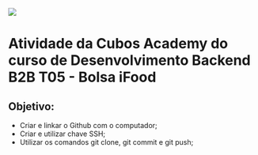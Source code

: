 ![](https://i.imgur.com/xG74tOh.png)

# Atividade da Cubos Academy do curso de Desenvolvimento Backend B2B T05 - Bolsa iFood

## Objetivo:
- Criar e linkar o Github com o computador;
- Criar e utilizar chave SSH;
- Utilizar os comandos git clone, git commit e git push;
